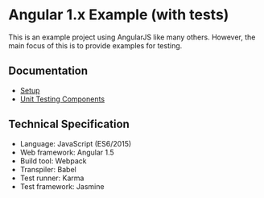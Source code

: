 Angular 1.x Example (with tests)
================================

This is an example project using AngularJS like many others.
However, the main focus of this is to provide examples for testing.

Documentation
-------------
* [Setup](doc/setup.md)
* [Unit Testing Components](doc/unitTestingComponents.md)

Technical Specification
-----------------------

* Language: JavaScript (ES6/2015)
* Web framework: Angular 1.5
* Build tool: Webpack
* Transpiler: Babel
* Test runner: Karma
* Test framework: Jasmine
